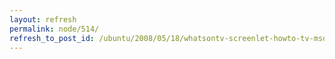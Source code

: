 ```yaml
---
layout: refresh
permalink: node/514/
refresh_to_post_id: /ubuntu/2008/05/18/whatsontv-screenlet-howto-tv-msor
---
```

